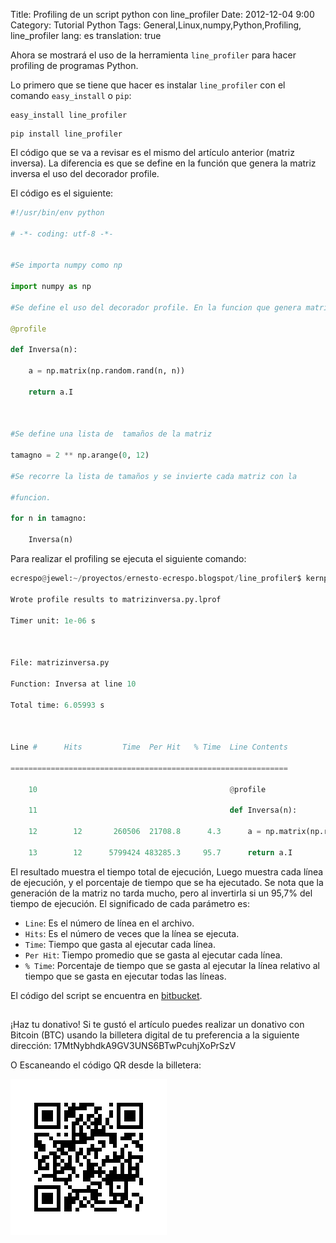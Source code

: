 Title: Profiling de un script python con line_profiler
Date: 2012-12-04 9:00 
Category: Tutorial Python
Tags: General,Linux,numpy,Python,Profiling, line_profiler
lang: es
translation: true

Ahora se mostrará el uso de la herramienta `line_profiler` para hacer profiling de programas Python.

Lo primero que se tiene que hacer es instalar `line_profiler` con el comando `easy_install` o `pip`:
```
easy_install line_profiler
```
```
pip install line_profiler
```

El código que se va a revisar es el mismo del artículo anterior (matriz inversa). La diferencia es que se define en la función que genera la matriz inversa el uso del decorador profile.

El código es el siguiente:
```python
#!/usr/bin/env python

# -*- coding: utf-8 -*-


#Se importa numpy como np

import numpy as np

#Se define el uso del decorador profile. En la funcion que genera matrices inversas.

@profile

def Inversa(n):

    a = np.matrix(np.random.rand(n, n))

    return a.I



#Se define una lista de  tamaños de la matriz

tamagno = 2 ** np.arange(0, 12)

#Se recorre la lista de tamaños y se invierte cada matriz con la

#funcion.

for n in tamagno:

    Inversa(n)
```
Para realizar el profiling se ejecuta el siguiente comando:

```python
ecrespo@jewel:~/proyectos/ernesto-ecrespo.blogspot/line_profiler$ kernprof.py -l -v  matrizinversa.py 

Wrote profile results to matrizinversa.py.lprof

Timer unit: 1e-06 s



File: matrizinversa.py

Function: Inversa at line 10

Total time: 6.05993 s



Line #      Hits         Time  Per Hit   % Time  Line Contents

==============================================================

    10                                           @profile

    11                                           def Inversa(n):

    12        12       260506  21708.8      4.3      a = np.matrix(np.random.rand(n, n))

    13        12      5799424 483285.3     95.7      return a.I
```

El resultado muestra el tiempo total de ejecución, Luego muestra cada línea de ejecución, y el porcentaje de tiempo que se ha ejecutado. Se nota que la generación de la matriz no tarda mucho, pero al invertirla si un 95,7% del tiempo de ejecución.
El significado de cada parámetro es:  

- `Line`: Es el número de línea en el archivo.
- `Hits`: Es el número de veces que la línea se ejecuta.
- `Time`: Tiempo que gasta al ejecutar cada línea.
- `Per Hit`: Tiempo promedio que se gasta al ejecutar cada línea.
- `% Time`: Porcentaje de tiempo que se gasta al ejecutar la línea relativo al tiempo que se gasta en ejecutar todas las líneas.

El código del script se encuentra en [bitbucket](https://bitbucket.org/ecrespo/ernesto-ecrespo.blogspot/src/dbfc744caa2138355d0be1811a1edbde5379f189/line_profiler/matrizinversa.py?at=default).

##  ##
¡Haz tu donativo!
Si te gustó el artículo puedes realizar un donativo con Bitcoin (BTC)
usando la billetera digital de tu preferencia a la siguiente
dirección: 17MtNybhdkA9GV3UNS6BTwPcuhjXoPrSzV
  
O Escaneando el código QR desde la billetera:

![17MtNybhdkA9GV3UNS6BTwPcuhjXoPrSzV](./images/17MtNybhdkA9GV3UNS6BTwPcuhjXoPrSzV.png)